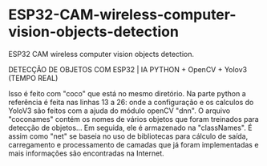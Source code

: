 # ESP32-CAM-wireless-computer-vision-objects-detection
ESP32 CAM wireless computer vision objects detection.


DETECÇÃO DE OBJETOS COM ESP32 | IA PYTHON + OpenCV + Yolov3 (TEMPO REAL)



Isso é feito com "coco" que está no mesmo diretório. Na parte python a referência é feita nas linhas 13 a 26: onde a configuração e os calculos do YoloV3 são feitos com a ajuda do módulo openCV "dnn". O arquivo "coconames" contém os nomes de vários objetos que foram treinados para detecção de objetos... Em seguida, ele é armazenado na "classNames". É assim como "net" se baseia no uso de bibliotecas para cálculo de saída, carregamento e processamento de camadas que já foram implementadas e mais informações são encontradas na Internet.


